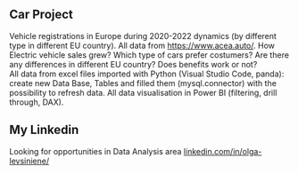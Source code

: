 ## Car Project
Vehicle registrations in Europe during 2020-2022 dynamics (by different type in different EU country). All data from https://www.acea.auto/.
How Electric vehicle sales grew? Which type of cars prefer costumers? Are there any differences in different EU country? Does benefits work or not?  
All data from excel files imported with Python (Visual Studio Code, panda): create new Data Base, Tables and filled them (mysql.connector) with the possibility to refresh data.
All data visualisation in Power BI (filtering, drill through, DAX).

## My Linkedin
Looking for opportunities in Data Analysis area [linkedin.com/in/olga-levsiniene/](https://www.linkedin.com/in/olga-levsiniene/)
